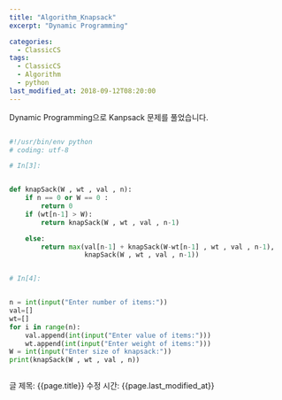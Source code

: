 ```yaml
---
title: "Algorithm_Knapsack"
excerpt: "Dynamic Programming"

categories:
  - ClassicCS
tags:
  - ClassicCS
  - Algorithm
  - python
last_modified_at: 2018-09-12T08:20:00
---
```


Dynamic Programming으로 Kanpsack 문제를 풀었습니다.

```python

#!/usr/bin/env python
# coding: utf-8

# In[3]:


def knapSack(W , wt , val , n): 
    if n == 0 or W == 0 : 
        return 0
    if (wt[n-1] > W): 
        return knapSack(W , wt , val , n-1) 

    else: 
        return max(val[n-1] + knapSack(W-wt[n-1] , wt , val , n-1), 
                   knapSack(W , wt , val , n-1)) 


# In[4]:


n = int(input("Enter number of items:"))
val=[]
wt=[]
for i in range(n):
    val.append(int(input("Enter value of items:"))) 
    wt.append(int(input("Enter weight of items:")))
W = int(input("Enter size of knapsack:"))
print(knapSack(W , wt , val , n)) 



```

글 제목: {{page.title}}
수정 시간: {{page.last_modified_at}}
